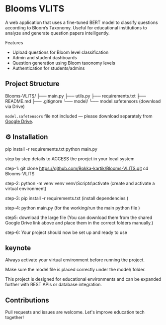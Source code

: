 # Blooms VLITS

A web application that uses a fine-tuned BERT model to classify questions according to Bloom’s Taxonomy. Useful for educational institutions to analyze and generate question papers intelligently.

 Features
- Upload questions for Bloom level classification
- Admin and student dashboards
- Question generation using Bloom taxonomy levels
- Authentication for students/admins

## Project Structure

Blooms-VLITS/
├── main.py
├── utils.py
├── requirements.txt
├── README.md
├── .gitignore
└── model/
└── model.safetensors (download via Drive)


 `model.safetensors` file not included — please download separately from [Google Drive](https://drive.google.com/drive/folders/1-gOBLCihfu37dRkehKQCXRUwhLKZRuyH?usp=sharing).


## ⚙ Installation
pip install -r requirements.txt
python main.py



step by step details to ACCESS  the proejct in your local system

 step-1: git clone https://github.com/Bokka-kartik/Blooms-VLITS.git
         cd Blooms-VLITS

 step-2: python -m venv venv
         venv\Scripts\activate  (create and activate a virtual environment)

 step-3: pip install -r requirements.txt  (install dependencies )
 
 step-4: python main.py  (for the working/run the main python file )

 step5: download the large file (You can download them from the shared Google Drive link above and place them in           the correct folders manually.)
 
 step-6: Your project should now be set up and ready to use

## keynote
Always activate your virtual environment before running the project.

Make sure the model file is placed correctly under the model/ folder.

This project is designed for educational environments and can be expanded further with REST APIs or database integration.

## Contributions
Pull requests and issues are welcome. Let's improve education tech together!

        






